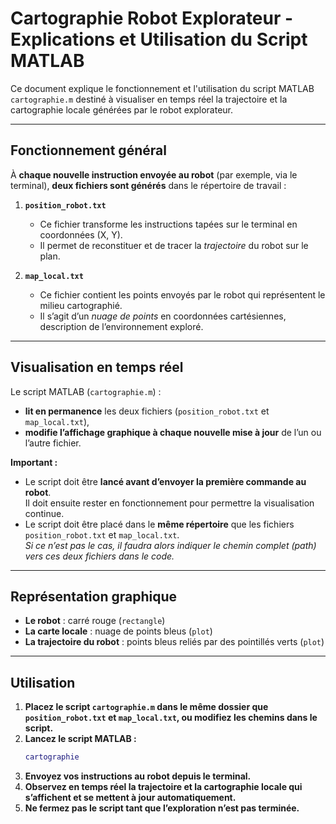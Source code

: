 # Cartographie Robot Explorateur - Explications et Utilisation du Script MATLAB

Ce document explique le fonctionnement et l'utilisation du script MATLAB `cartographie.m` destiné à visualiser en temps réel la trajectoire et la cartographie locale générées par le robot explorateur.

---

## Fonctionnement général

À **chaque nouvelle instruction envoyée au robot** (par exemple, via le terminal), **deux fichiers sont générés** dans le répertoire de travail :

1. **`position_robot.txt`**  
   - Ce fichier transforme les instructions tapées sur le terminal en coordonnées (X, Y).
   - Il permet de reconstituer et de tracer la *trajectoire* du robot sur le plan.

2. **`map_local.txt`**  
   - Ce fichier contient les points envoyés par le robot qui représentent le milieu cartographié.
   - Il s’agit d’un *nuage de points* en coordonnées cartésiennes, description de l’environnement exploré.

---

## Visualisation en temps réel

Le script MATLAB (`cartographie.m`) :
- **lit en permanence** les deux fichiers (`position_robot.txt` et `map_local.txt`),
- **modifie l’affichage graphique à chaque nouvelle mise à jour** de l’un ou l’autre fichier.

**Important :**
- Le script doit être **lancé avant d’envoyer la première commande au robot**.  
  Il doit ensuite rester en fonctionnement pour permettre la visualisation continue.
- Le script doit être placé dans le **même répertoire** que les fichiers `position_robot.txt` et `map_local.txt`.  
  *Si ce n’est pas le cas, il faudra alors indiquer le chemin complet (path) vers ces deux fichiers dans le code.*

---

## Représentation graphique

- **Le robot** : carré rouge (`rectangle`)
- **La carte locale** : nuage de points bleus (`plot`)
- **La trajectoire du robot** : points bleus reliés par des pointillés verts (`plot`)

---

## Utilisation

1. **Placez le script `cartographie.m` dans le même dossier que `position_robot.txt` et `map_local.txt`, ou modifiez les chemins dans le script.**
2. **Lancez le script MATLAB :**
   ```matlab
   cartographie
   ```
3. **Envoyez vos instructions au robot depuis le terminal.**
4. **Observez en temps réel la trajectoire et la cartographie locale qui s’affichent et se mettent à jour automatiquement.**
5. **Ne fermez pas le script tant que l’exploration n’est pas terminée.**

